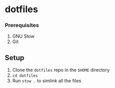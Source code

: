 # dotfiles

### Prerequisites
1. GNU Stow
2. Git

## Setup
1. Clone the `dotfiles` repo in the `$HOME` directory
2. `cd dotfiles`
3. Run `stow .` to simlink all the files

